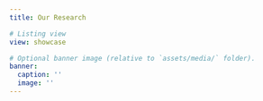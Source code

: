 ```yaml
---
title: Our Research

# Listing view
view: showcase

# Optional banner image (relative to `assets/media/` folder).
banner:
  caption: ''
  image: ''
---
```

